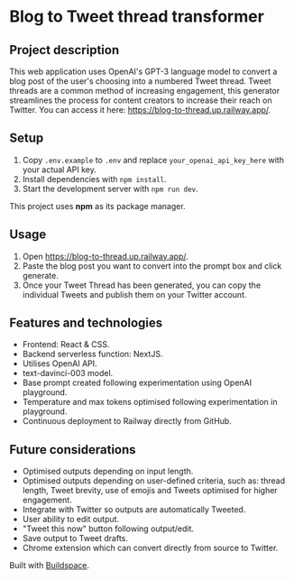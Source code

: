 # Blog to Tweet thread transformer

## Project description

This web application uses OpenAI's GPT-3 language model to convert a blog post of the user's choosing into a numbered Tweet thread. Tweet threads are a common method of increasing engagement, this generator streamlines the process for content creators to increase their reach on Twitter. You can access it here: https://blog-to-thread.up.railway.app/.

## Setup

1. Copy `.env.example` to `.env` and replace `your_openai_api_key_here` with your actual API key.
2. Install dependencies with `npm install`.
3. Start the development server with `npm run dev`.

This project uses **npm** as its package manager.
## Usage

1. Open https://blog-to-thread.up.railway.app/.
2. Paste the blog post you want to convert into the prompt box and click generate.
3. Once your Tweet Thread has been generated, you can copy the individual Tweets and publish them on your Twitter account.

## Features and technologies

- Frontend: React & CSS.
- Backend serverless function: NextJS.
- Utilises OpenAI API.
- text-davinci-003 model.
- Base prompt created following experimentation using OpenAI playground.
- Temperature and max tokens optimised following experimentation in playground.
- Continuous deployment to Railway directly from GitHub.

## Future considerations

- Optimised outputs depending on input length.
- Optimised outputs depending on user-defined criteria, such as: thread length, Tweet brevity, use of emojis and Tweets optimised for higher engagement.
- Integrate with Twitter so outputs are automatically Tweeted.
- User ability to edit output.
- "Tweet this now" button following output/edit.
- Save output to Tweet drafts.
- Chrome extension which can convert directly from source to Twitter.

Built with [Buildspace](https://buildspace.so).
